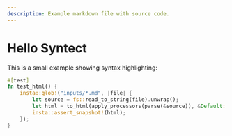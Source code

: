 ```yaml
---
description: Example markdown file with source code.
---
```


# Hello Syntect

This is a small example showing syntax highlighting:

```rust
#[test]
fn test_html() {
    insta::glob!("inputs/*.md", |file| {
        let source = fs::read_to_string(file).unwrap();
        let html = to_html(apply_processors(parse(&source)), &Default::default());
        insta::assert_snapshot!(html);
    });
}
```